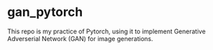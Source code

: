 # gan_pytorch

This repo is my practice of Pytorch, using it to implement Generative Adverserial Network (GAN) for image generations.

